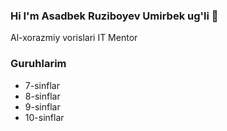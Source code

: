 ### Hi I'm Asadbek Ruziboyev Umirbek ug'li 👋
<p>
  Al-xorazmiy vorislari IT Mentor
</p>
<h3>Guruhlarim</h3>
<ul>
  <li>7-sinflar</li>
  <li>8-sinflar</li>
  <li>9-sinflar</li>
  <li>10-sinflar</li>
</ul>

